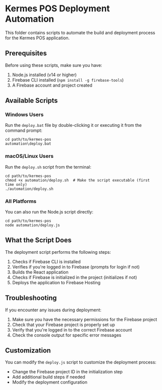 # Kermes POS Deployment Automation

This folder contains scripts to automate the build and deployment process for the Kermes POS application.

## Prerequisites

Before using these scripts, make sure you have:

1. Node.js installed (v14 or higher)
2. Firebase CLI installed (`npm install -g firebase-tools`)
3. A Firebase account and project created

## Available Scripts

### Windows Users

Run the `deploy.bat` file by double-clicking it or executing it from the command prompt:

```
cd path/to/kermes-pos
automation\deploy.bat
```

### macOS/Linux Users

Run the `deploy.sh` script from the terminal:

```
cd path/to/kermes-pos
chmod +x automation/deploy.sh  # Make the script executable (first time only)
./automation/deploy.sh
```

### All Platforms

You can also run the Node.js script directly:

```
cd path/to/kermes-pos
node automation/deploy.js
```

## What the Script Does

The deployment script performs the following steps:

1. Checks if Firebase CLI is installed
2. Verifies if you're logged in to Firebase (prompts for login if not)
3. Builds the React application
4. Checks if Firebase is initialized in the project (initializes if not)
5. Deploys the application to Firebase Hosting

## Troubleshooting

If you encounter any issues during deployment:

1. Make sure you have the necessary permissions for the Firebase project
2. Check that your Firebase project is properly set up
3. Verify that you're logged in to the correct Firebase account
4. Check the console output for specific error messages

## Customization

You can modify the `deploy.js` script to customize the deployment process:

- Change the Firebase project ID in the initialization step
- Add additional build steps if needed
- Modify the deployment configuration 